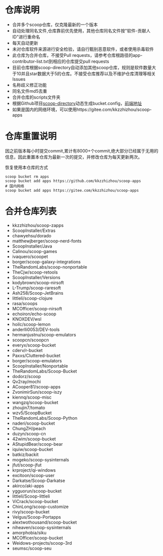 # 仓库说明

- 合并多个scoop仓库，仅克隆最新的一个版本
- 自动处理同名文件,仓库靠前优先使用，其他仓库同名文件按"软件-贡献人ID"进行重命名
- 每天自动更新
- 未对仓库软件来源进行安全检验，请自行甄别恶意软件，或者使用杀毒软件
- 此仓库为合并仓库，不接受Pull requests，请参考仓库根路径的app-contributor-list.txt到相应的仓库提交pull requests
- 目前仓库根据scoop-directory自动添加其他scoop仓库，规则是软件数量大于10并且star数据大于5的仓库。不接受仓库推荐以及不维护仓库清理等相关Issues
- 名称歧义修正功能
- 同名文件md5去重
- 合并仓库的scripts文件夹
- 根据Github项目[scoop-directory](https://github.com/rasa/scoop-directory)动态生成bucket.config，[前端地址](https://rasa.github.io/scoop-directory/)
- 如果是国内的网络环境，可以使用https://gitee.com/kkzzhizhou/scoop-apps

# 仓库重置说明

因之前版本每小时提交commit,累计有8000+个commit,绝大部分已经属于无用的信息，因此重置本仓库为最新一次的提交，并修改仓库为每天更新两次。

恢复使用本仓库的方式

```
scoop bucket rm apps
scoop bucket add apps https://github.com/kkzzhizhou/scoop-apps
# 国内网络
scoop bucket add apps https://gitee.com/kkzzhizhou/scoop-apps
```

# 合并仓库列表

- kkzzhizhou/scoop-zapps
- ScoopInstaller/Extras
- chawyehsu/dorado
- matthewjberger/scoop-nerd-fonts
- ScoopInstaller/Java
- Calinou/scoop-games
- ivaquero/scoopet
- borger/scoop-galaxy-integrations
- TheRandomLabs/scoop-nonportable
- TheCjw/scoop-retools
- ScoopInstaller/Versions
- kodybrown/scoop-nirsoft
- L-Trump/scoop-raresoft
- Ash258/Scoop-JetBrains
- littleli/scoop-clojure
- rasa/scoops
- MCOfficer/scoop-nirsoft
- echoiron/echo-scoop
- KNOXDEV/wsl
- hoilc/scoop-lemon
- anderlli0053/DEV-tools
- hermanjustnu/scoop-emulators
- scoopcn/scoopcn
- everyx/scoop-bucket
- cderv/r-bucket
- Paxxs/Cluttered-bucket
- borger/scoop-emulators
- ScoopInstaller/Nonportable
- TheRandomLabs/Scoop-Bucket
- dodorz/scoop
- Qv2ray/mochi
- ACooper81/scoop-apps
- ZvonimirSun/scoop-iszy
- kiennq/scoop-misc
- wangzq/scoop-bucket
- zhoujin7/tomato
- wzv5/ScoopBucket
- TheRandomLabs/Scoop-Python
- naderi/scoop-bucket
- ChungZH/peach
- duzyn/scoop-cn
- 42wim/scoop-bucket
- AStupidBear/scoop-bear
- iquiw/scoop-bucket
- batkiz/backit
- mogeko/scoop-sysinternals
- jfut/scoop-jfut
- krproject/qi-windows
- excitoon/scoop-user
- Darkatse/Scoop-Darkatse
- akirco/aki-apps
- ygguorun/scoop-bucket
- littleli/Scoop-littleli
- ViCrack/scoop-bucket
- ChinLong/scoop-customize
- rivy/scoop-bucket
- Velgus/Scoop-Portapps
- alextwothousand/scoop-bucket
- niheaven/scoop-sysinternals
- amorphobia/siku
- MCOfficer/scoop-bucket
- Weidows-projects/scoop-3rd
- seumsc/scoop-seu
